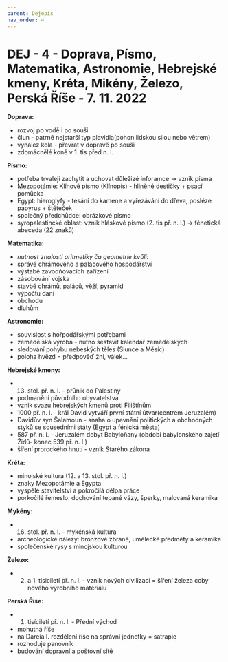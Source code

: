 ```yaml
---
parent: Dejepis
nav_order: 4
---
```

# DEJ - 4 - Doprava, Písmo, Matematika, Astronomie, Hebrejské kmeny, Kréta, Mikény, Železo, Perská Říše - 7. 11. 2022
**Doprava:**
- rozvoj po vodě i po souši
- člun - patrně nejstarší typ plavidla(pohon lidskou silou nebo větrem)
- vynález kola - převrat v dopravě po souši
- zdomácnělé koně v 1. tis před n. l.

**Písmo:**
- potřeba trvaleji zachytit a uchovat důležizé inforamce -> vznik písma
- Mezopotámie: Klínové písmo (Klínopis) - hliněné destičky + psací pomůcka
- Egypt: hieroglyfy - tesání do kamene a vyřezávání do dřeva, posléze papyrus + štěteček
- společný předchůdce: obrázkové písmo
- syropalestincké oblast: vznik hláskové písmo (2. tis př. n. l.) -> fénetická abeceda (22 znaků)

**Matematika:**
-  *nutnost znalosti aritmetiky ča geometrie kvůli:*
- správě chrámového a palácového hospodářství
- výstabě zavodňovacích zařízení
- zásobování vojska
- stavbě chrámů, paláců, věží, pyramid
- výpočtu daní
- obchodu
- dluhům

**Astronomie:**
- souvislost s hořpodářskými potřebami
- zemědělská výroba - nutno sestavit kalendář zemědělských
- sledování pohybu nebeských těles (Slunce a Měsíc)
- poloha hvězd = předpověď žní, válek...

**Hebrejské kmeny:**
- 13. stol. př. n. l. - průnik do Palestiny
- podmanění původního obyvatelstva
- vznik svazu hebrejských kmenů proti Filištínům
- 1000 př. n. l. - král David vytváří první státní útvar(centrem Jeruzalém)
- Davidův syn Šalamoun - snaha o upevnění politických a obchodných styků se sousedními státy (Egypt a fénická města)
- 587 př. n. l.  - Jeruzalém dobyt Babyloňany (období babylonského zajetí Židů- konec 539 př. n. l.)
- šíření prorockého hnutí - vznik Starého zákona

**Kréta:**
- minojské kultura (12. a 13. stol. př. n. l.)
- znaky Mezopotámie a Egypta
- vyspělé stavitelství a pokročilá dělpa práce
- porkočilé řemeslo: dochování tepané vázy, šperky, malovaná keramika

**Mykény:**
- 16. stol. př. n. l. - mykénská kultura
- archeologické nálezy: bronzové zbraně, umělecké předměty a keramika
- společenské rysy s minojskou kulturou

**Železo:**
- 2. a 1. tisiciletí př. n. l. - vznik nových civilizací = šíření železa coby nového výrobního materiálu

**Perská Říše:**
- 1. tisíciletí př. n. l. - Přední východ
- mohutná říše
- na Dareia I. rozdělení říše na správní jednotky = satrapie
- rozhoduje panovník
- budování dopravní a poštovní sítě